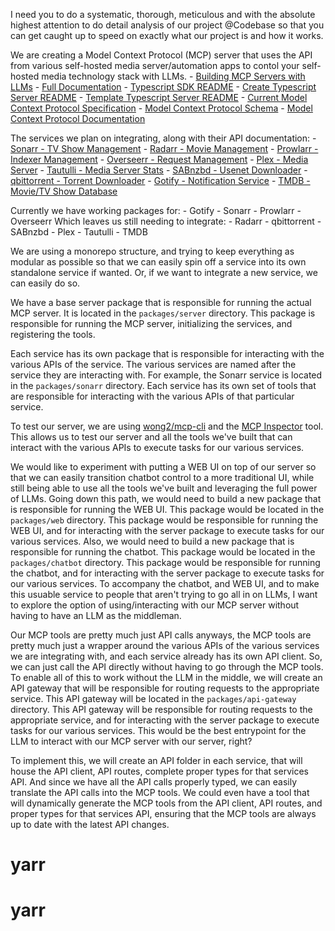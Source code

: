 I need you to do a systematic, thorough, meticulous and with the absolute highest attention to do detail analysis of our project @Codebase so that you can get caught up to speed on exactly what our project is and how it works.

We are creating a Model Context Protocol (MCP) server that uses the API from various self-hosted media server/automation apps to contol your self-hosted media technology stack with LLMs.
    - [Building MCP Servers with LLMs](https://modelcontextprotocol.io/tutorials/building-mcp-with-llms)
    - [Full Documentation](https://modelcontextprotocol.io/docs)
    - [Typescript SDK README](https://github.com/modelcontextprotocol/typescript-sdk/blob/main/README.md)
    - [Create Typescript Server README](https://github.com/modelcontextprotocol/create-typescript-server/blob/main/README.md)
    - [Template Typescript Server README](https://github.com/modelcontextprotocol/create-typescript-server/blob/main/template/README.md.ejs)
    - [Current Model Context Protocol Specification](https://spec.modelcontextprotocol.io/specification/2024-11-05/)
    - [Model Context Protocol Schema](https://github.com/modelcontextprotocol/specification/tree/main/schema)
    - [Model Context Protocol Documentation](https://modelcontextprotocol.io/)


The services we plan on integrating, along with their API documentation: 
    - [Sonarr - TV Show Management](https://sonarr.tv/docs/api/)
    - [Radarr - Movie Management](https://radarr.video/docs/api/)
    - [Prowlarr - Indexer Management](https://prowlarr.com/docs/api/)
    - [Overseerr - Request Management](https://api-docs.overseerr.dev/)
    - [Plex - Media Server](https://plexapi.dev/Intro)
    - [Tautulli - Media Server Stats](https://github.com/Tautulli/Tautulli/wiki/Tautulli-API-Reference)
    - [SABnzbd - Usenet Downloader](https://sabnzbd.org/wiki/advanced/api)
    - [qbittorrent - Torrent Downloader](https://github.com/qbittorrent/wiki/blob/master/WebUI-API-(qBittorrent-5.0).md)
    - [Gotify - Notification Service](https://gotify.net/api-docs)
    - [TMDB - Movie/TV Show Database](https://developer.themoviedb.org/docs)


Currently we have working packages for:
    - Gotify
    - Sonarr
    - Prowlarr
    - Overseerr
Which leaves us still needing to integrate:
    - Radarr
    - qbittorrent
    - SABnzbd
    - Plex
    - Tautulli
    - TMDB

We are using a monorepo structure, and trying to keep everything as modular as possible so that we can easily spin off a service into its own standalone service if wanted. Or, if we want to integrate a new service, we can easily do so.

We have a base server package that is responsible for running the actual MCP server. It is located in the `packages/server` directory. This package is responsible for running the MCP server, initializing the services, and registering the tools.

Each service has its own package that is responsible for interacting with the various APIs of the service. The various services are named after the service they are interacting with. For example, the Sonarr service is located in the `packages/sonarr` directory. Each service has its own set of tools that are responsible for interacting with the various APIs of that particular service.

To test our server, we are using [wong2/mcp-cli](https://github.com/wong2/mcp-cli) and the [MCP Inspector](https://modelcontextprotocol.io/docs/tools/inspector) tool. This allows us to test our server and all the tools we've built that can interact with the various APIs to execute tasks for our various services.

We would like to experiment with putting a WEB UI on top of our server so that we can easily transition chatbot control to a more traditional UI, while still being able to use all the tools we've built and leveraging the full power of LLMs. Going down this path, we would need to build a new package that is responsible for running the WEB UI. This package would be located in the `packages/web` directory. This package would be responsible for running the WEB UI, and for interacting with the server package to execute tasks for our various services. Also, we would need to build a new package that is responsible for running the chatbot. This package would be located in the `packages/chatbot` directory. This package would be responsible for running the chatbot, and for interacting with the server package to execute tasks for our various services. To accompany the chatbot, and WEB UI, and to make this usuable service to people that aren't trying to go all in on LLMs, I want to explore the option of using/interacting with our MCP server without having to have an LLM as the middleman.

Our MCP tools are pretty much just API calls anyways, the MCP tools are pretty much just a wrapper around the various APIs of the various services we are integrating with, and each service already has its own API client. So, we can just call the API directly without having to go through the MCP tools. To enable all of this to work without the LLM in the middle, we will create an API gateway that will be responsible for routing requests to the appropriate service. This API gateway will be located in the `packages/api-gateway` directory. This API gateway will be responsible for routing requests to the appropriate service, and for interacting with the server package to execute tasks for our various services. This would be the best entrypoint for the LLM to interact with our MCP server with our server, right?

To implement this, we will create an API folder in each service, that will house the API client, API routes, complete proper types for that services API. And since we have all the API calls properly typed, we can easily translate the API calls into the MCP tools. We could even have a tool that will dynamically generate the MCP tools from the API client, API routes, and proper types for that services API, ensuring that the MCP tools are always up to date with the latest API changes.

# yarr
# yarr

